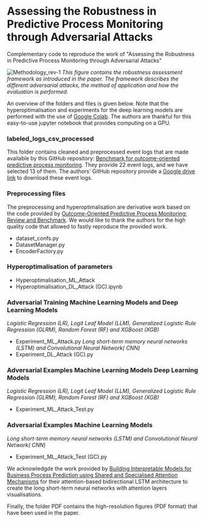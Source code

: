 # Assessing the Robustness in Predictive Process Monitoring through Adversarial Attacks

Complementary code to reproduce the work of "Assessing the Robustness in Predictive Process Monitoring through Adversarial Attacks"


![Methodology_rev-1](https://user-images.githubusercontent.com/75080516/183251884-2b80c28a-fafb-4c7a-929c-59decbae9bbb.png)
_This figure contains the robustness assessment framework as introduced in the paper. The framework describes the different adversarial attacks, the method of application and how the evaluation is performed._

An overview of the folders and files is given below. Note that the hyperoptimalisation and experiments for the deep learning models are performed with the use of [Google Colab](https://colab.research.google.com/?utm_source=scs-index). The authors are thankful for this easy-to-use jupyter notebook that provides computing on a GPU.

### labeled_logs_csv_processed

This folder contains cleaned and preprocessed event logs that are made available by this GitHub repository: [Benchmark for outcome-oriented predictive process monitoring](https://github.com/irhete/predictive-monitoring-benchmark). They provide 22 event logs, and we have selected 13 of them. The authors' GitHub repository provide a [Google drive link](https://drive.google.com/open?id=154hcH-HGThlcZJW5zBvCJMZvjOQDsnPR) to download these event logs.

### Preprocessing files 

The preprocessing and hyperoptimalisation are derivative work based on the code provided by [Outcome-Oriented Predictive Process Monitoring: Review and Benchmark](https://github.com/irhete/predictive-monitoring-benchmark).
We would like to thank the authors for the high quality code that allowed to fastly reproduce the provided work.
- dataset_confs.py
- DatasetManager.py
- EncoderFactory.py

### Hyperoptimalisation of parameters
- Hyperoptimalisation_ML_Attack
- Hyperoptimalisation_DL_Attack (GC).ipynb

### Adversarial Training Machine Learning Models and Deep Learning Models
*Logistic Regression (LR), Logit Leaf Model (LLM), Generalized Logistic Rule Regression (GLRM), Random Forest (RF) and XGBoost (XGB)*
- Experiment_ML_Attack.py
*Long short-term memory neural networks (LSTM) and Convolutional Neural Network( CNN)*
- Experiment_DL_Attack (GC).py

### Adversarial Examples Machine Learning Models Deep Learning Models 
*Logistic Regression (LR), Logit Leaf Model (LLM), Generalized Logistic Rule Regression (GLRM), Random Forest (RF) and XGBoost (XGB)*
- Experiment_ML_Attack_Test.py

### Adversarial Examples Machine Learning Models
*Long short-term memory neural networks (LSTM) and Convolutional Neural Network( CNN)*
- Experiment_ML_Attack_Test (GC).py

We acknowledgde the work provided by [Building Interpretable Models for Business Process Prediction using Shared and Specialised Attention Mechanisms](https://github.com/ZhipengHe/Shared-and-Specialised-Attention-based-Interpretable-Models) for their attention-based bidirectional LSTM architecture to create the long short-term neural networks with attention layers visualisations.

Finally, the folder PDF contains the high-resolution figures (PDF format) that have been used in the paper.
